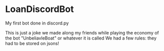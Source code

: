 # LoanDiscordBot
My first bot done in discord.py

This is just a joke we made along my friends while playing the economy of the bot "UnbeliavleBoat" or whatever it is called
We had a few rules: they had to be stored on jsons!
